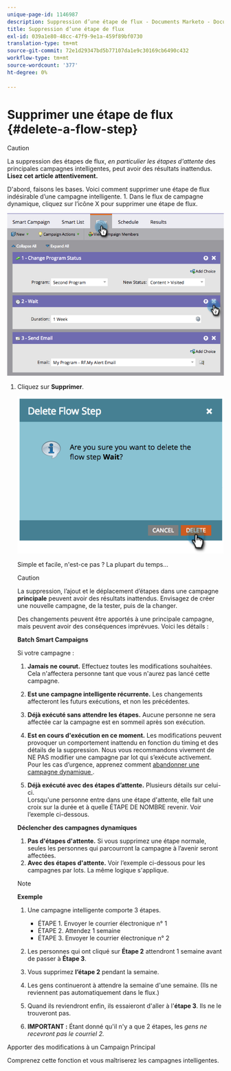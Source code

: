 ```yaml
---
unique-page-id: 1146987
description: Suppression d’une étape de flux - Documents Marketo - Documentation du produit
title: Suppression d’une étape de flux
exl-id: 039a1e80-48cc-47f9-9e1a-459f89bf0730
translation-type: tm+mt
source-git-commit: 72e1d29347bd5b77107da1e9c30169cb6490c432
workflow-type: tm+mt
source-wordcount: '377'
ht-degree: 0%

---
```


# Supprimer une étape de flux {#delete-a-flow-step}

>[!CAUTION]
>
>La suppression des étapes de flux, _en particulier les étapes d&#39;attente_ des principales campagnes intelligentes, peut avoir des résultats inattendus. **Lisez cet article attentivement.**

D&#39;abord, faisons les bases. Voici comment supprimer une étape de flux indésirable d’une campagne intelligente. 1. Dans le flux de campagne dynamique, cliquez sur l’icône X pour supprimer une étape de flux.

![](assets/image2014-9-22-13-3a52-3a20.png)

1. Cliquez sur **Supprimer**.

   ![](assets/image2014-9-22-13-3a55-3a25.png)

   Simple et facile, n&#39;est-ce pas ? La plupart du temps...

   >[!CAUTION]
   >
   >La suppression, l’ajout et le déplacement d’étapes dans une campagne **principale** peuvent avoir des résultats inattendus. Envisagez de créer une nouvelle campagne, de la tester, puis de la changer.

   Des changements peuvent être apportés à une principale campagne, mais peuvent avoir des conséquences imprévues. Voici les détails :

   **Batch Smart Campaigns**

   Si votre campagne :

   1. **Jamais ne courut.** Effectuez toutes les modifications souhaitées. Cela n&#39;affectera personne tant que vous n&#39;aurez pas lancé cette campagne.
   1. **Est une campagne intelligente récurrente.** Les changements affecteront les futurs exécutions, et non les précédentes.
   1. **Déjà exécuté sans attendre les étapes.** Aucune personne ne sera affectée car la campagne est en sommeil après son exécution.
   1. **Est en cours d&#39;exécution en ce moment.** Les modifications peuvent provoquer un comportement inattendu en fonction du timing et des détails de la suppression. Nous vous recommandons vivement de NE PAS modifier une campagne par lot qui s’exécute activement. Pour les cas d’urgence, apprenez comment [abandonner une campagne dynamique ](/help/marketo/product-docs/core-marketo-concepts/smart-campaigns/using-smart-campaigns/abort-a-smart-campaign.md).

   1. **Déjà exécuté avec des étapes d’attente.** Plusieurs détails sur celui-ci.\
      Lorsqu&#39;une personne entre dans une étape d&#39;attente, elle fait une croix sur la durée et à quelle ÉTAPE DE NOMBRE revenir. Voir l’exemple ci-dessous.

   **Déclencher des campagnes dynamiques**

   1. **Pas d&#39;étapes d&#39;attente.** Si vous supprimez une étape normale, seules les personnes qui parcourront la campagne à l’avenir seront affectées.
   1. **Avec des étapes d&#39;attente.** Voir l’exemple ci-dessous pour les campagnes par lots. La même logique s&#39;applique.

   >[!NOTE]
   >
   >**Exemple**
   >
   >1. Une campagne intelligente comporte 3 étapes.
      >    * ÉTAPE 1. Envoyer le courrier électronique n° 1
      >    * ÉTAPE 2. Attendez 1 semaine
      >    * ÉTAPE 3. Envoyer le courrier électronique n° 2
   >
   >1. Les personnes qui ont cliqué sur **Étape 2** attendront 1 semaine avant de passer à **Étape 3**.
   >1. Vous supprimez **l’étape 2** pendant la semaine.
   >1. Les gens continueront à attendre la semaine d&#39;une semaine. (Ils ne reviennent pas automatiquement dans le flux.)
   >1. Quand ils reviendront enfin, ils essaieront d&#39;aller à l&#39;**étape 3**. Ils ne le trouveront pas.
   >1. **IMPORTANT :** Étant donné qu&#39;il n&#39;y a que 2 étapes, les  *gens ne recevront pas le courriel 2.*


Apporter des modifications à un Campaign Principal

Comprenez cette fonction et vous maîtriserez les campagnes intelligentes.
